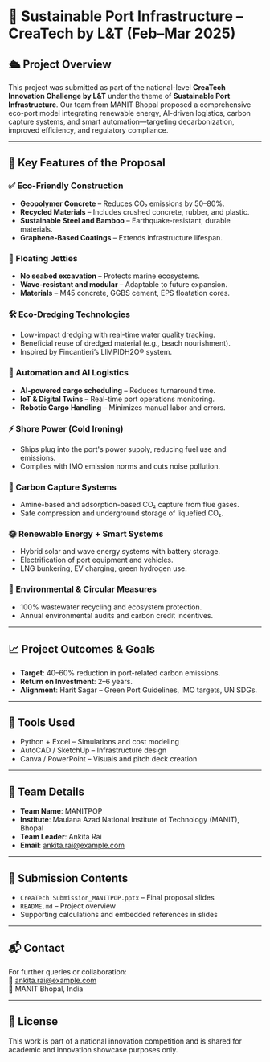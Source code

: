 
# 🌿 Sustainable Port Infrastructure – CreaTech by L&T (Feb–Mar 2025)

## 🛳️ Project Overview

This project was submitted as part of the national-level **CreaTech Innovation Challenge by L&T** under the theme of **Sustainable Port Infrastructure**. Our team from MANIT Bhopal proposed a comprehensive eco-port model integrating renewable energy, AI-driven logistics, carbon capture systems, and smart automation—targeting decarbonization, improved efficiency, and regulatory compliance.

---

## 🔧 Key Features of the Proposal

### ✅ Eco-Friendly Construction
- **Geopolymer Concrete** – Reduces CO₂ emissions by 50–80%.
- **Recycled Materials** – Includes crushed concrete, rubber, and plastic.
- **Sustainable Steel and Bamboo** – Earthquake-resistant, durable materials.
- **Graphene-Based Coatings** – Extends infrastructure lifespan.

### 🌊 Floating Jetties
- **No seabed excavation** – Protects marine ecosystems.
- **Wave-resistant and modular** – Adaptable to future expansion.
- **Materials** – M45 concrete, GGBS cement, EPS floatation cores.

### 🛠️ Eco-Dredging Technologies
- Low-impact dredging with real-time water quality tracking.
- Beneficial reuse of dredged material (e.g., beach nourishment).
- Inspired by Fincantieri’s LIMPIDH2O® system.

### 🤖 Automation and AI Logistics
- **AI-powered cargo scheduling** – Reduces turnaround time.
- **IoT & Digital Twins** – Real-time port operations monitoring.
- **Robotic Cargo Handling** – Minimizes manual labor and errors.

### ⚡ Shore Power (Cold Ironing)
- Ships plug into the port's power supply, reducing fuel use and emissions.
- Complies with IMO emission norms and cuts noise pollution.

### 🧪 Carbon Capture Systems
- Amine-based and adsorption-based CO₂ capture from flue gases.
- Safe compression and underground storage of liquefied CO₂.

### 🌞 Renewable Energy + Smart Systems
- Hybrid solar and wave energy systems with battery storage.
- Electrification of port equipment and vehicles.
- LNG bunkering, EV charging, green hydrogen use.

### 🌿 Environmental & Circular Measures
- 100% wastewater recycling and ecosystem protection.
- Annual environmental audits and carbon credit incentives.

---

## 📈 Project Outcomes & Goals

- **Target**: 40–60% reduction in port-related carbon emissions.
- **Return on Investment**: 2–6 years.
- **Alignment**: Harit Sagar – Green Port Guidelines, IMO targets, UN SDGs.

---

## 🧰 Tools Used

- Python + Excel – Simulations and cost modeling
- AutoCAD / SketchUp – Infrastructure design
- Canva / PowerPoint – Visuals and pitch deck creation

---

## 👥 Team Details

- **Team Name**: MANITPOP
- **Institute**: Maulana Azad National Institute of Technology (MANIT), Bhopal
- **Team Leader**: Ankita Rai  
- **Email**: ankita.rai@example.com

---

## 📁 Submission Contents

- `CreaTech Submission_MANITPOP.pptx` – Final proposal slides
- `README.md` – Project overview
- Supporting calculations and embedded references in slides

---

## 📬 Contact

For further queries or collaboration:  
📧 ankita.rai@example.com  
📍 MANIT Bhopal, India

---

## 📄 License

This work is part of a national innovation competition and is shared for academic and innovation showcase purposes only.
